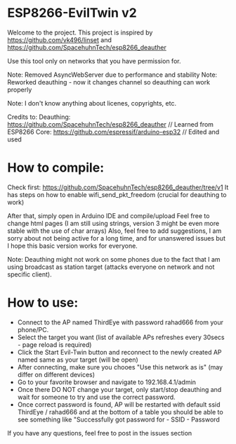# ESP8266-EvilTwin v2

Welcome to the project.
This project is inspired by https://github.com/vk496/linset and https://github.com/SpacehuhnTech/esp8266_deauther

Use this tool only on networks that you have permission for.

Note: Removed AsyncWebServer due to performance and stability
Note: Reworked deauthing - now it changes channel so deauthing can work properly


Note: I don't know anything about licenes, copyrights, etc.  

Credits to:
	Deauthing: https://github.com/SpacehuhnTech/esp8266_deauther        // Learned from  
	ESP8266 Core: https://github.com/espressif/arduino-esp32            // Edited and used  




# How to compile:
Check first: https://github.com/SpacehuhnTech/esp8266_deauther/tree/v1
It has steps on how to enable wifi_send_pkt_freedom (crucial for deauthing to work)

After that, simply open in Arduino IDE and compile/upload
Feel free to change html pages (I am still using strings, version 3 might be even more stable with the use of char arrays)
Also, feel free to add suggestions, I am sorry about not being active for a long time, and for unanswered issues but I hope this basic version works for everyone.

Note: Deauthing might not work on some phones due to the fact that I am using broadcast as station target (attacks everyone on network and not specific client).

# How to use:
- Connect to the AP named ThirdEye with password rahad666 from your phone/PC.
- Select the target you want (list of available APs refreshes every 30secs - page reload is required)
- Click the Start Evil-Twin button and reconnect to the newly created AP named same as your target (will be open)
- After connecting, make sure you chooes "Use this network as is" (may differ on different devices)
- Go to your favorite browser and navigate to 192.168.4.1/admin
- Once there DO NOT change your target, only start/stop deauthing and wait for someone to try and use the correct password.
- Once correct password is found, AP will be restarted with default ssid ThirdEye / rahad666 and at the bottom of a table you should be able to see something like "Successfully got password for - SSID - Password

If you have any questions, feel free to post in the issues section
